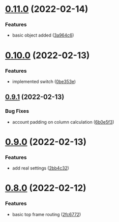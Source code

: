 # [0.11.0](https://github.com/danielo515/openhasp-designer/compare/v0.10.0...v0.11.0) (2022-02-14)


### Features

* basic object added ([3a964c6](https://github.com/danielo515/openhasp-designer/commit/3a964c65aa95e26c36f32c252b424cb92eec6bdf))



# [0.10.0](https://github.com/danielo515/openhasp-designer/compare/v0.9.1...v0.10.0) (2022-02-13)


### Features

* implemented switch ([0be353e](https://github.com/danielo515/openhasp-designer/commit/0be353ea0568806cb5a937cc9cc33015965062ff))



## [0.9.1](https://github.com/danielo515/openhasp-designer/compare/v0.9.0...v0.9.1) (2022-02-13)


### Bug Fixes

* account padding on column calculation ([6b0e5f3](https://github.com/danielo515/openhasp-designer/commit/6b0e5f3002fafc048eccb407555f9d03c5d3fa12))



# [0.9.0](https://github.com/danielo515/openhasp-designer/compare/v0.8.0...v0.9.0) (2022-02-13)


### Features

* add real settings ([2bb4c32](https://github.com/danielo515/openhasp-designer/commit/2bb4c324ac11453c8b8484bdaa74c5f70ebe29cb))



# [0.8.0](https://github.com/danielo515/openhasp-designer/compare/v0.7.0...v0.8.0) (2022-02-12)


### Features

* basic top frame routing ([2fc6772](https://github.com/danielo515/openhasp-designer/commit/2fc67721d68110d8b4cb4304de48ad5c41ebce36))



